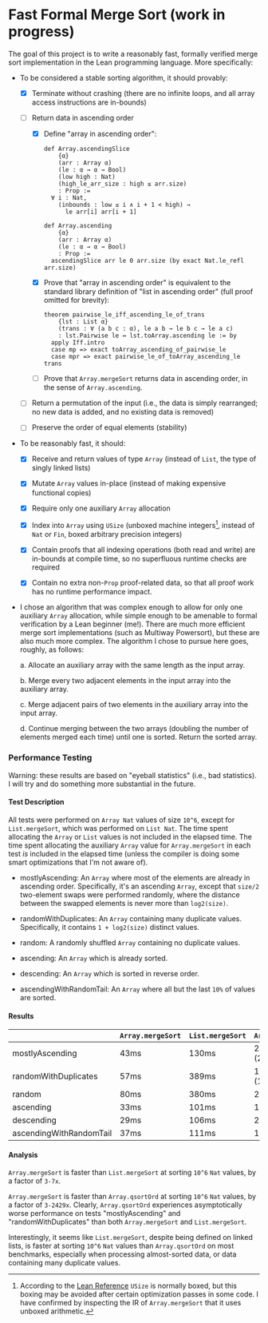 # Fast Formal Merge Sort (work in progress)

The goal of this project is to write a reasonably fast, formally verified merge sort implementation in the Lean programming language. More specifically:

- To be considered a stable sorting algorithm, it should provably:

    - [x] Terminate without crashing (there are no infinite loops, and all array access instructions are in-bounds)

    - [ ] Return data in ascending order

        - [x] Define "array in ascending order":

            ```lean
            def Array.ascendingSlice
                {α}
                (arr : Array α)
                (le : α → α → Bool)
                (low high : Nat)
                (high_le_arr_size : high ≤ arr.size)
                : Prop :=
              ∀ i : Nat,
                (inbounds : low ≤ i ∧ i + 1 < high) →
                  le arr[i] arr[i + 1]

            def Array.ascending
                {α}
                (arr : Array α)
                (le : α → α → Bool)
                : Prop :=
              ascendingSlice arr le 0 arr.size (by exact Nat.le_refl arr.size)
            ```

        - [x] Prove that "array in ascending order" is equivalent to the standard library definition of "list in ascending order" (full proof omitted for brevity):
        
            ```lean
            theorem pairwise_le_iff_ascending_le_of_trans
                {lst : List α}
                (trans : ∀ (a b c : α), le a b → le b c → le a c)
                : lst.Pairwise le ↔ lst.toArray.ascending le := by
              apply Iff.intro
              case mp => exact toArray_ascending_of_pairwise_le
              case mpr => exact pairwise_le_of_toArray_ascending_le trans
            ```

        - [ ] Prove that `Array.mergeSort` returns data in ascending order, in the sense of `Array.ascending`.

    - [ ] Return a permutation of the input (i.e., the data is simply rearranged; no new data is added, and no existing data is removed)

    - [ ] Preserve the order of equal elements (stability)

- To be reasonably fast, it should:

    - [x] Receive and return values of type `Array` (instead of `List`, the type of singly linked lists)

    - [x] Mutate `Array` values in-place (instead of making expensive functional copies)

    - [x] Require only one auxiliary `Array` allocation

    - [x] Index into `Array` using `USize` (unboxed machine integers[^1], instead of `Nat` or `Fin`, boxed arbitrary precision integers)

    - [x] Contain proofs that all indexing operations (both read and write) are in-bounds at compile time, so no superfluous runtime checks are required

    - [x] Contain no extra non-`Prop` proof-related data, so that all proof work has no runtime performance impact.

- I chose an algorithm that was complex enough to allow for only one auxiliary `Array` allocation, while simple enough to be amenable to formal verification by a Lean beginner (me!). There are much more efficient merge sort implementations (such as Multiway Powersort), but these are also much more complex. The algorithm I chose to pursue here goes, roughly, as follows:

    a. Allocate an auxiliary array with the same length as the input array.

    b. Merge every two adjacent elements in the input array into the auxiliary array.

    c. Merge adjacent pairs of two elements in the auxiliary array into the input array.

    d. Continue merging between the two arrays (doubling the number of elements merged each time) until one is sorted. Return the sorted array.

### Performance Testing

Warning: these results are based on "eyeball statistics" (i.e., bad statistics). I will try and do something more substantial in the future.

#### Test Description

All tests were performed on `Array Nat` values of size `10^6`, except for `List.mergeSort`, which was performed on `List Nat`. The time spent allocating the `Array` or `List` values is not included in the elapsed time. The time spent allocating the auxiliary `Array` value for `Array.mergeSort` in each test *is* included in the elapsed time (unless the compiler is doing some smart optimizations that I'm not aware of). 

- mostlyAscending: An `Array` where most of the elements are already in ascending order. Specifically, it's an ascending `Array`, except that `size/2` two-element swaps were performed randomly, where the distance between the swapped elements is never more than `log2(size)`.

- randomWithDuplicates: An `Array` containing many duplicate values. Specifically, it contains `1 + log2(size)` distinct values.

- random: A randomly shuffled `Array` containing no duplicate values.

- ascending: An `Array` which is already sorted.

- descending: An `Array` which is sorted in reverse order.

- ascendingWithRandomTail: An `Array` where all but the last `10%` of values are sorted.

#### Results

|                         | `Array.mergeSort` | `List.mergeSort` | `Array.qsortOrd` |
| ----------------------- | ----------------- | ---------------- | ---------------- |
| mostlyAscending         | 43ms              | 130ms            | 26104ms (26s)    |
| randomWithDuplicates    | 57ms              | 389ms            | 138469ms (138s)  |
| random                  | 80ms              | 380ms            | 221ms            |
| ascending               | 33ms              | 101ms            | 161ms            |
| descending              | 29ms              | 106ms            | 231ms            |
| ascendingWithRandomTail | 37ms              | 111ms            | 159ms            |

#### Analysis

`Array.mergeSort` is faster than `List.mergeSort` at sorting `10^6` `Nat` values, by a factor of `3-7x`.

`Array.mergeSort` is faster than `Array.qsortOrd` at sorting `10^6` `Nat` values, by a factor of `3-2429x`. Clearly, `Array.qsortOrd` experiences asymptotically worse performance on tests "mostlyAscending" and "randomWithDuplicates" than both `Array.mergeSort` and `List.mergeSort`.

Interestingly, it seems like `List.mergeSort`, despite being defined on linked lists, is faster at sorting `10^6` `Nat` values than `Array.qsortOrd` on most benchmarks, especially when processing almost-sorted data, or data containing many duplicate values.

[^1]: According to the [Lean Reference](https://lean-lang.org/doc/reference/latest////Basic-Types/Fixed-Precision-Integers/#fixed-int-runtime) `USize` is normally boxed, but this boxing may be avoided after certain optimization passes in some code. I have confirmed by inspecting the IR of `Array.mergeSort` that it uses unboxed arithmetic.
